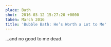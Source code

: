 ```yaml
---
place: Bath
shot:  2016-03-12 15:27:20 +0000
taken: March 2016
title: 'Bubble Bath: He’s Worth a Lot to Me'
---
```


…and no good to me dead.
